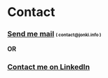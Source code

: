# Contact

<h3>
  <a href="mailto:contact@jonki.info">Send me mail</a>
  <span style="font-size: 0.6em; vertical-align: middle"> ( contact@jonki.info )</span>
</h3>

**OR**

<h3><a href="https://www.linkedin.com/in/joona-t/" target="_blank">Contact me on LinkedIn</a></h3>
